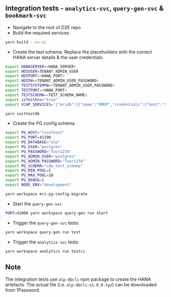 ## Integration tests - `analytics-svc`, `query-gen-svc` & `bookmark-svc`
- Navigate to the root of D2E repo
- Build the required services
```bash
yarn build --no-ui
```
- Create the test schema. Replace the placeholders with the correct HANA server details & the user credentials.
```bash
export HANASERVER=<HANA_SERVER>
export HDIUSER=TENANT_ADMIN_USER
export HDIPORT=<HANA_PORT>
export HDIPW=<TENANT_ADMIN_USER_PASSWORD>
export TESTSYSTEMPW=<TENANT_ADMIN_USER_PASSWORD>
export TESTPORT=<HANA_PORT>
export TESTSCHEMA=<TEST_SCHEMA_NAME>
export isTestEnv="true"
export VCAP_SERVICES='{"mridb":[{"name":"OMOP","credentials":{"host":"${HANASERVER}","port":"${HDIPORT}","databaseName":"ALPDEV","user":"${HDIUSER}","password":"${HDIPW}","validate_certificate":false,"probeSchema":"${TESTSCHEMA}","vocabSchema":"${TESTSCHEMA}","schema":"${TESTSCHEMA}","dialect":"hana","encrypt":false,"pooling":"true"},"tags":["httptest"]}]}'

yarn inittestdb
```
- Create the PG config schema
```bash
export PG_HOST="localhost"
export PG_PORT=41190
export PG_DATABASE="alp"
export PG_USER="postgres"
export PG_PASSWORD="Toor1234"
export PG_ADMIN_USER="postgres"
export PG_ADMIN_PASSWORD="Toor1234"
export PG_SCHEMA="cdw_test_schema"
export PG_MIN_POOL=2
export PG_MAX_POOL=10
export PG_DEBUG=1
export NODE_ENV="development"

yarn workspace mri-pg-config migrate
```
- Start the `query-gen-svc` 
```bash
PORT=41008 yarn workspace query-gen run start
```
- Trigger the `query-gen-svc` tests
```bash
yarn workspace query-gen run test
```
- Trigger the `analytics-svc` tests
```bash
yarn workspace analytics run testci
```

## Note
The integration tests use `alp-dbcli` npm package to create the HANA artefacts. The actual file (i.e. `alp-dbcli-v1.0.0.tgz`) can be downloaded from 1Password.